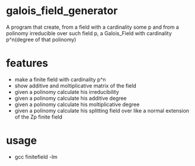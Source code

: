 # galois_field_generator
A program that create, from a field with a cardinality some p and from a polinomy irreducible over such field p,  a Galois_Field with cardinality p^n(degree of that polinomy)

# features

* make a finite field with cardinality p^n
* show additive and moltiplicative matrix of the field
* given a polinomy calculate his irreducibility
* given a polinomy calculate his additive degree
* given a polinomy calculate his moltiplicative degree
* given a polinomy calculate his splitting field over like a normal extension of the Zp finite field

# usage

* gcc finitefield -lm
